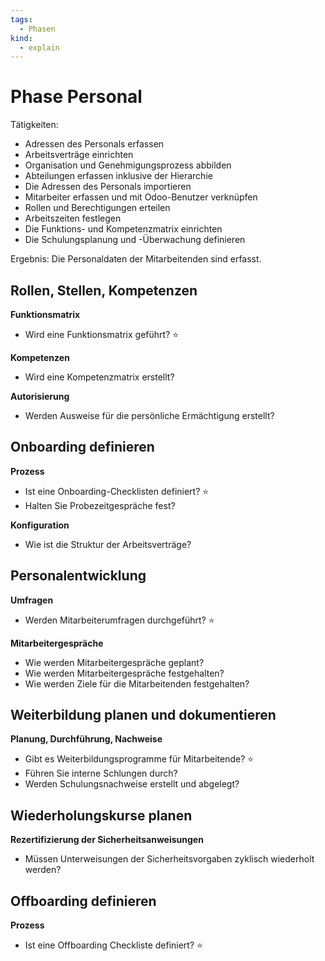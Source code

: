 ```yaml
---
tags:
  - Phasen
kind:
  - explain
---
```

# Phase Personal

Tätigkeiten:

* Adressen des Personals erfassen
* Arbeitsverträge einrichten
* Organisation und Genehmigungsprozess abbilden
* Abteilungen erfassen inklusive der Hierarchie
* Die Adressen des Personals importieren
* Mitarbeiter erfassen und mit Odoo-Benutzer verknüpfen
* Rollen und Berechtigungen erteilen
* Arbeitszeiten festlegen
* Die Funktions- und Kompetenzmatrix einrichten
* Die Schulungsplanung und -Überwachung definieren

Ergebnis: Die Personaldaten der Mitarbeitenden sind erfasst.

## Rollen, Stellen, Kompetenzen

**Funktionsmatrix**

- Wird eine Funktionsmatrix geführt? ⭐

**Kompetenzen**

- Wird eine Kompetenzmatrix erstellt?

**Autorisierung**

- Werden Ausweise für die persönliche Ermächtigung erstellt?

## Onboarding definieren

**Prozess**

- Ist eine Onboarding-Checklisten definiert?  ⭐
- Halten Sie Probezeitgespräche fest?

**Konfiguration**

- Wie ist die Struktur der Arbeitsverträge?

## Personalentwicklung

**Umfragen**

- Werden Mitarbeiterumfragen durchgeführt?  ⭐

**Mitarbeitergespräche**

- Wie werden Mitarbeitergespräche geplant?
- Wie werden Mitarbeitergespräche festgehalten?
- Wie werden Ziele für die Mitarbeitenden festgehalten?

## Weiterbildung planen und dokumentieren

**Planung, Durchführung, Nachweise**

- Gibt es Weiterbildungsprogramme für Mitarbeitende?  ⭐
- Führen Sie interne Schlungen durch?
- Werden Schulungsnachweise erstellt und abgelegt?

## Wiederholungskurse planen

**Rezertifizierung der Sicherheitsanweisungen**

- Müssen Unterweisungen der Sicherheitsvorgaben zyklisch wiederholt werden?

## Offboarding definieren

**Prozess**

- Ist eine Offboarding Checkliste definiert? ⭐
